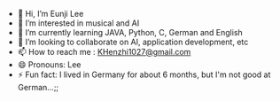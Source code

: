 - 👋 Hi, I’m Eunji Lee
- 👀 I’m interested in musical and AI
- 🌱 I’m currently learning JAVA, Python, C, German and English
- 💞️ I’m looking to collaborate on AI, application development, etc
- 📫 How to reach me : KHenzhi1027@gmail.com
- 😄 Pronouns: Lee
- ⚡ Fun fact: I lived in Germany for about 6 months, but I'm not good at German...;;

<!---
enzhi1027/enzhi1027 is a ✨ special ✨ repository because its `README.md` (this file) appears on your GitHub profile.
You can click the Preview link to take a look at your changes.
--->
